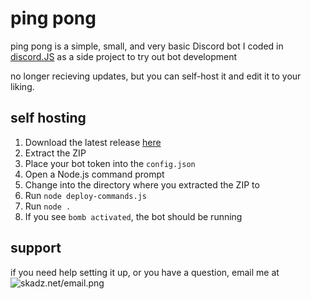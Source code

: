 # ping pong

ping pong is a simple, small, and very basic Discord bot I coded in [discord.JS](https://discord.js.org) as a side project to try out bot development

no longer recieving updates, but you can self-host it and edit it to your liking.

## self hosting

 1. Download the latest release [here](https://github.com/skadz108/ping-pong/releases/latest)
 2. Extract the ZIP
 3. Place your bot token into the `config.json`
 4. Open a Node.js command prompt
 5. Change into the directory where you extracted the ZIP to
 6. Run `node deploy-commands.js`
 7. Run `node .`
 8. If you see `bomb activated`, the bot should be running
 
 ## support

if you need help setting it up, or you have a question, email me at ![skadz.net/email.png](https://skadz.net/email.png)

